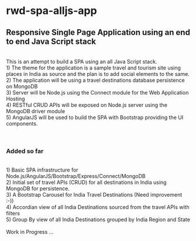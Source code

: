 rwd-spa-alljs-app
=================

<h2>Responsive Single Page Application using an end to end Java Script stack</h2>
<br>
This is an attempt to build a SPA using an all Java Script stack. 
<br>
1) The theme for the application is a sample travel and tourism site using places in India as source and the plan is to add social elements to the same.<br>
2) The application will be using a travel destinations database persistence on MongoDB <br>
3) Server will be Node.js using the Connect module for the Web Application Hosting <br>
4) RESTful CRUD APIs will be exposed on Node.js server using the  MongoDB driver module <br>
5) AngularJS will be used to build the SPA with Bootstrap providing the UI components. <br>
<br>
<br>
<h3>Added so far</h3><br>
1) Basic SPA infrastructure for Node.js/AngularJS/Bootstrap/Express/Connect/MongoDB<br>
2) Initial set of travel APIs (CRUD) for all destinations in India using MongoDB for persistence.<br>
3) A Bootstrap Carousel for India Travel Destinations (Need improvement :-))<br>
4) Accordian view of all India Destinations sourced from the travel APIs with filters<br>
5) Group By view of all India Destinations grouped by India Region and State<br>
<br>
Work in Progress ...
